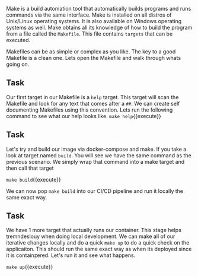 Make is a build automation tool that automatically builds programs and runs commands via the same interface. Make is installed on all distros of Unix/Linux operating systems. It is also available on Windows operating systems as well. Make obtains all its knowledge of how to build the program from a file called the ```Makefile```. This file contains ```targets``` that can be executed.

Makefiles can be as simple or complex as you like. The key to a good Makefile is a clean one. Lets open the Makefile and walk through whats going on. 

## Task
Our first target in our Makefile is a ```help``` target. This target will scan the Makefile and look for any text that comes after a ```##```. We can create self documenting Makefiles using this convention. Lets run the following command to see what our help looks like.
`make help`{{execute}}

## Task
Let's try and build our image via docker-compose and make. If you take a look at target named ```build```. You will see we have the same command as the previous scenario. We simply wrap that command into a make target and then call that target

`make build`{{execute}}

We can now pop ```make build``` into our CI/CD pipeline and run it locally the same exact way. 

## Task
We have 1 more target that actually runs our container. This stage helps tremndeslouy when doing local development. We can make all of our iterative changes locally and do a quick ```make up``` to do a quick check on the applicaiton. This should run the same exact way as when its deployed since it is containzered. Let's run it and see what happens.

`make up`{{execute}}